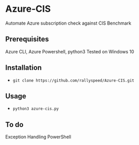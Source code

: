 # Azure-CIS
Automate Azure subscription check against CIS Benchmark

## Prerequisites
Azure CLI, Azure Powershell, python3
Tested on Windows 10

## Installation
- `git clone https://github.com/rallyspeed/Azure-CIS.git`

## Usage
- `python3 azure-cis.py`

## To do
 Exception Handling
 PowerShell
